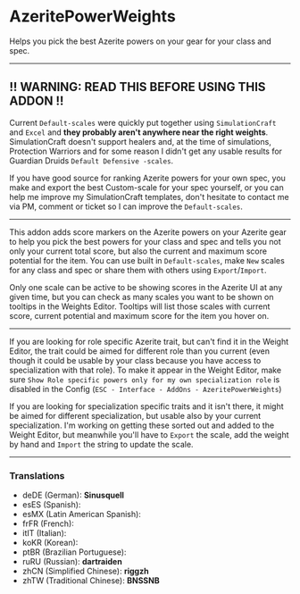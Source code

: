 # AzeritePowerWeights

Helps you pick the best Azerite powers on your gear for your class and spec.

---

## !! WARNING: READ THIS BEFORE USING THIS ADDON !!

Current `Default-scales` were quickly put together using `SimulationCraft` and `Excel` and **they probably aren't anywhere near the right weights**. SimulationCraft doesn't support healers and, at the time of simulations, Protection Warriors and for some reason I didn't get any usable results for Guardian Druids `Default Defensive -scales`.

If you have good source for ranking Azerite powers for your own spec, you make and export the best Custom-scale for your spec yourself, or you can help me improve my SimulationCraft templates, don't hesitate to contact me via PM, comment or ticket so I can improve the `Default-scales`.

---

This addon adds score markers on the Azerite powers on your Azerite gear to help you pick the best powers for your class and spec and tells you not only your current total score, but also the current and maximum score potential for the item. You can use built in `Default-scales`, make `New` scales for any class and spec or share them with others using `Export`/`Import`.

Only one scale can be active to be showing scores in the Azerite UI at any given time, but you can check as many scales you want to be shown on tooltips in the Weights Editor. Tooltips will list those scales with current score, current potential and maximum score for the item you hover on.

---

If you are looking for role specific Azerite trait, but can't find it in the Weight Editor, the trait could be aimed for different role than you current (even though it could be usable by your class because you have access to specialization with that role). To make it appear in the Weight Editor, make sure `Show Role specific powers only for my own specialization role` is disabled in the Config (`ESC - Interface - AddOns - AzeritePowerWeights`)

If you are looking for specialization specific traits and it isn't there, it might be aimed for different specialization, but usable also by your current specialization. I'm working on getting these sorted out and added to the Weight Editor, but meanwhile you'll have to `Export` the scale, add the weight by hand and `Import` the string to update the scale.

---

### Translations
- deDE (German): **Sinusquell**
- esES (Spanish):
- esMX (Latin American Spanish):
- frFR (French):
- itIT (Italian):
- koKR (Korean):
- ptBR (Brazilian Portuguese):
- ruRU (Russian): **dartraiden**
- zhCN (Simplified Chinese): **riggzh**
- zhTW (Traditional Chinese): **BNSSNB**
